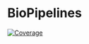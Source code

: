 # BioPipelines

[![Coverage](https://codecov.io/gh/cihga39871/BioPipelines.jl/branch/main/graph/badge.svg)](https://codecov.io/gh/cihga39871/BioPipelines.jl)
